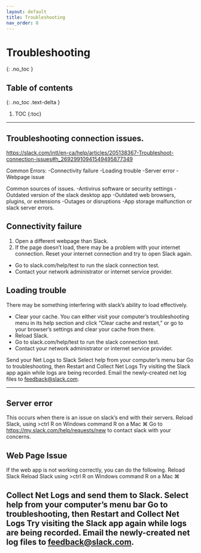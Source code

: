 ```yaml
---
layout: default
title: Troubleshooting
nav_order: 8
---
```


# Troubleshooting
{: .no_toc }

## Table of contents
{: .no_toc .text-delta }

1. TOC
{:toc}

---

## Troubleshooting connection issues.
https://slack.com/intl/en-ca/help/articles/205138367-Troubleshoot-connection-issues#h_26929910941549495877349

Common Errors:
-Connectivity failure
-Loading trouble
-Server error
-Webpage issue

Common sources of issues.
-Antivirus software or security settings
-Outdated version of the slack desktop app
-Outdated web browsers, plugins, or extensions
-Outages or disruptions
-App storage malfunction or slack server errors.

## Connectivity failure
1. Open a different webpage than Slack.
2. If the page doesn’t load, there may be a problem with your internet connection. Reset your internet connection and try to open Slack again.
- Go to slack.com/help/test to run the slack connection test.
- Contact your network administrator or internet service provider.


## Loading trouble
There may be something interfering with slack’s ability to load effectively.

- Clear your cache.  You can either visit your computer’s troubleshooting menu in its help section and click “Clear cache and restart,” or go to your browser’s settings and clear your cache from there.
- Reload Slack.
- Go to slack.com/help/test to run the slack connection test.
- Contact your network administrator or internet service provider.

Send your Net Logs to Slack
Select help from your computer’s menu bar
Go to troubleshooting, then Restart and Collect Net Logs
Try visiting the Slack app again while logs are being recorded.
Email the newly-created net log files to feedback@slack.com.

* * *

## Server error
This occurs when there is an issue on slack’s end with their servers.
Reload Slack, using >ctrl R on Windows command R on a Mac &#8984;
Go to https://my.slack.com/help/requests/new to contact slack with your concerns.

## Web Page Issue
If the web app is not working correctly, you can do the following.
Reload Slack
Reload Slack using >ctrl R on Windows command R on a Mac &#8984;

Collect Net Logs and send them to Slack.
Select help from your computer’s menu bar
Go to troubleshooting, then Restart and Collect Net Logs
Try visiting the Slack app again while logs are being recorded.
Email the newly-created net log files to feedback@slack.com.
---
```
